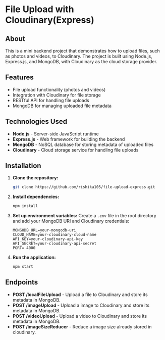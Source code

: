 # File Upload with Cloudinary(Express)

## About
This is a mini backend project that demonstrates how to upload files, such as photos and videos, to Cloudinary. The project is built using Node.js, Express.js, and MongoDB, with Cloudinary as the cloud storage provider.

## Features
- File upload functionality (photos and videos)
- Integration with Cloudinary for file storage
- RESTful API for handling file uploads
- MongoDB for managing uploaded file metadata

## Technologies Used
- **Node.js** - Server-side JavaScript runtime
- **Express.js** - Web framework for building the backend
- **MongoDB** - NoSQL database for storing metadata of uploaded files
- **Cloudinary** - Cloud storage service for handling file uploads

## Installation

1. **Clone the repository:**
    ```bash
    git clone https://github.com/rishika105/file-upload-express.git
    ```

2. **Install dependencies:**
    ```bash
    npm install
    ```

3. **Set up environment variables:**
    Create a `.env` file in the root directory and add your MongoDB URI and Cloudinary credentials:
    ```env
    MONGODB_URL=your-mongodb-uri
    CLOUD_NAME=your-cloudinary-cloud-name
    API_KEY=your-cloudinary-api-key
    API_SECRET=your-cloudinary-api-secret
    PORT= 4000
    ```

4. **Run the application:**
    ```bash
    npm start
    ```

## Endpoints

- **POST /localFileUpload** - Upload a file to Cloudinary and store its metadata in MongoDB.
- **POST /imageUpload** - Upload a image to Cloudinary and store its metadata in MongoDB.
- **POST /videoUpload** - Upload a video to Cloudinary and store its metadata in MongoDB.
- **POST /imageSizeReducer** - Reduce a image size already stored in cloudinary.
